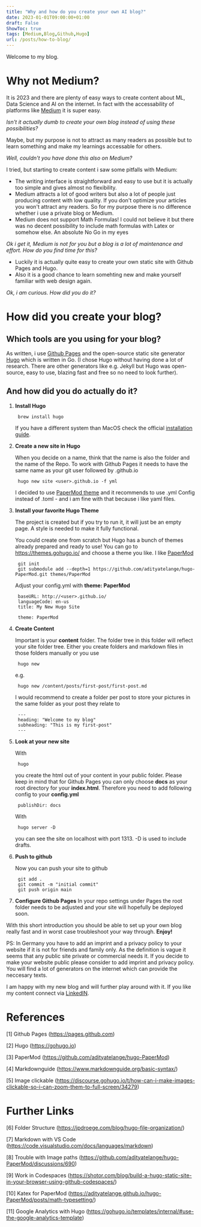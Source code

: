 ```yaml
---
title: "Why and how do you create your own AI blog?"
date: 2023-01-01T09:00:00+01:00
draft: False
ShowToc: true
tags: [Medium,Blog,Github,Hugo]
url: /posts/how-to-blog/
---
```


Welcome to my blog.

# Why not Medium?

It is 2023 and there are plenty of easy ways to create content about ML, Data Science and AI on the internet. In fact with the accessability of platforms like [Medium](https://medium.com) it is super easy.

 *Isn't it actually dumb to create your own blog instead of using these possibilities?*

Maybe, but my purpose is not to attract as many readers as possible but to learn something and make my learnings accessable for others.

*Well, couldn't you have done this also on Medium?*

I tried, but starting to create content i saw some pitfalls with Medium:

- The writing interface is straightforward and easy to use but it is actually too simple and gives almost no flexibility.
- Medium attracts a lot of good writers but also a lot of people just producing content with low quality. If you don't optimize your articles you won't attract any readers. So for my purpose there is no difference whether i use a private blog or Medium.
- Medium does not support Math Formulas! I could not believe it but there was no decent possibility to include math formulas with Latex or somehow else. An absolute No Go in my eyes 


*Ok i get it, Medium is not for you but a blog is a lot of maintenance and effort. How do you find time for this?*

- Luckily it is actually quite easy to create your own static site with Github Pages and Hugo.
- Also it is a good chance to learn somehting new and make yourself familiar with web design again.

*Ok, i am curious. How did you do it?*

# How did you create your blog?

## Which tools are you using for your blog?

As written, i use [Github Pages](https://pages.github.com) and the open-source static site generator [Hugo](https://gohugo.io) which is written in Go. (I chose Hugo without having done a lot of research. There are other generators like e.g. Jekyll but Hugo was open-source, easy to use, blazing fast and free so no need to look further).

## And how did you do actually do it?

1. **Install Hugo**

    
        brew install hugo
    

    If you have a different system than MacOS check the official [installation guide](https://gohugo.io/installation/).

2. **Create a new site in Hugo**
   
   When you decide on a name, think that the name is also the folder and the name of the Repo. To work with Github Pages it needs to have the same name as your git user followed by .github.io

    
        hugo new site <user>.github.io -f yml
    

    I decided to use [PaperMod theme](https://github.com/adityatelange/hugo-PaperMod) and it recommends to use .yml Config instead of .toml - and i am fine with that because i like yaml files.

3. **Install your favorite Hugo Theme**
   
   The project is created but if you try to run it, it will just be an empty page. A style is needed to make it fully functional.

    You could create one from scratch but Hugo has a bunch of themes already prepared and ready to use! You can go to https://themes.gohugo.io/ and choose a theme you like. I like [PaperMod](https://github.com/adityatelange/hugo-PaperMod)

    
        git init
        git submodule add --depth=1 https://github.com/adityatelange/hugo-PaperMod.git themes/PaperMod
    

    Adjust your config.yml with **theme: PaperMod**

        baseURL: http://<user>.github.io/
        languageCode: en-us
        title: My New Hugo Site

        theme: PaperMod    

4. **Create Content**
    
    Important is your **content** folder. The folder tree in this folder will reflect your site folder tree.
    Either you create folders and markdown files in those folders manually or you use 

    
        hugo new
    

    e.g.

    
        hugo new /content/posts/first-post/first-post.md
    

    I would recommend to create a folder per post to store your pictures in the same folder as your post they relate to

    
        ---
        heading: "Welcome to my blog"
        subheading: "This is my first-post"
        ---
    

5. **Look at your new site**
   
    With

    
        hugo
    

    you create the html out of your content in your public folder.
    Please keep in mind that for Github Pages you can only choose **docs** as your root directory for your **index.html**.
    Therefore you need to add following config to your **config.yml**

    
        publishDir: docs
    

    With

    
        hugo server -D
    

    you can see the site on localhost with port 1313.
    -D is used to include drafts.

6. **Push to github**
   
   Now you can push your site to github

        git add .
        git commit -m "initial commit"
        git push origin main
   

7. **Configure Github Pages**
   In your repo settings under Pages the root folder needs to be adjusted and your site will hopefully be deployed soon. 

With this short introduction you should be able to set up your own blog really fast and in worst case troubleshoot your way through.
**Enjoy!**

PS: In Germany you have to add an imprint and a privacy policy to your website if it is not for friends and family only. As the definition is vague it seems that any public site private or commercial needs it. If you decide to make your website public please consider to add imprint and privacy policy. You will find a lot of generators on the internet which can provide the neccesary texts.

I am happy with my new blog and will further play around with it. If you like my content connect via [LinkedIN](https://www.linkedin.com/in/patrickschnass/).

# References

[1] Github Pages (https://pages.github.com)

[2] Hugo (https://gohugo.io)

[3] PaperMod (https://github.com/adityatelange/hugo-PaperMod)

[4] Markdownguide (https://www.markdownguide.org/basic-syntax/)

[5] Image clickable (https://discourse.gohugo.io/t/how-can-i-make-images-clickable-so-i-can-zoom-them-to-full-screen/34279)

# Further Links

[6] Folder Structure (https://jpdroege.com/blog/hugo-file-organization/)

[7] Markdown with VS Code (https://code.visualstudio.com/docs/languages/markdown)

[8] Trouble with Image paths (https://github.com/adityatelange/hugo-PaperMod/discussions/690)

[9] Work in Codespaces (https://shotor.com/blog/build-a-hugo-static-site-in-your-browser-using-github-codespaces/)

[10] Katex for PaperMod (https://adityatelange.github.io/hugo-PaperMod/posts/math-typesetting/)

[11] Google Analytics with Hugo (https://gohugo.io/templates/internal/#use-the-google-analytics-template)
